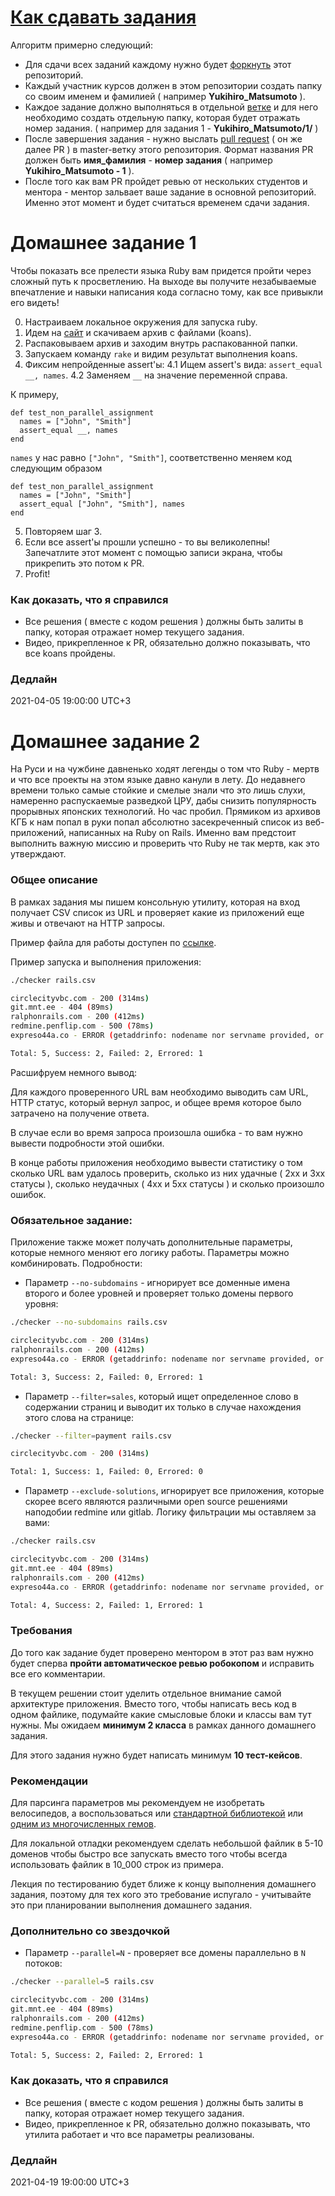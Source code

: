 # [Как сдавать задания](#how-to-submit)

Алгоритм примерно следующий:

* Для сдачи всех заданий каждому нужно будет [форкнуть](https://docs.github.com/en/github/getting-started-with-github/fork-a-repo) этот репозиторий.
* Каждый участник курсов должен в этом репозитории создать папку со своим именем и фамилией ( например __Yukihiro_Matsumoto__ ).
* Каждое задание должно выполняться в отдельной [ветке](https://git-scm.com/book/en/v2/Git-Branching-Basic-Branching-and-Merging) и для него необходимо создать отдельную папку, которая будет отражать номер задания. ( например для задания 1 - __Yukihiro_Matsumoto/1/__ )
* После завершения задания - нужно выслать [pull request](https://docs.github.com/en/github/collaborating-with-issues-and-pull-requests/creating-a-pull-request) ( он же далее PR ) в master-ветку этого репозитория. Формат названия PR должен быть __имя_фамилия__ - __номер задания__ ( например __Yukihiro_Matsumoto - 1__ ).
* После того как вам PR пройдет ревью от нескольких студентов и ментора - ментор зальвает ваше задание в основной репозиторий. Именно этот момент и будет считаться временем сдачи задания.

# Домашнее задание 1

Чтобы показать все прелести языка Ruby вам придется пройти через сложный путь к просветлению.
На выходе вы получите незабываемые впечатление и навыки написания кода согласно тому, как все привыкли его видеть!

0. Настраиваем локальное окружения для запуска ruby.
1. Идем на [сайт](http://rubykoans.com) и скачиваем архив с файлами (koans).
2. Распаковываем архив и заходим внутрь распакованной папки.
3. Запускаем команду `rake` и видим результат выполнения koans.
4. Фиксим непройденные assert'ы:
4.1 Ищем assert's вида: `assert_equal __, names`.
4.2 Заменяем `__` на значение переменной справа.

К примеру,
```
def test_non_parallel_assignment
  names = ["John", "Smith"]
  assert_equal __, names
end
```
`names` у нас равно `["John", "Smith"]`, соответственно меняем код следующим образом
```
def test_non_parallel_assignment
  names = ["John", "Smith"]
  assert_equal ["John", "Smith"], names
end
```

5. Повторяем шаг 3.
6. Если все assert'ы прошли успешно - то вы великолепны! Запечатлите этот момент с помощью записи экрана, чтобы прикрепить это потом к PR.
7. Profit!

### Как доказать, что я справился

* Все решения ( вместе с кодом решения ) должны быть залиты в папку, которая отражает номер текущего задания.
* Видео, прикрепленное к PR, обязательно должно показывать, что все koans пройдены.

### Дедлайн
2021-04-05 19:00:00 UTC+3

# Домашнее задание 2

На Руси и на чужбине давненько ходят легенды о том что Ruby - мертв и что все проекты на этом языке давно канули в лету. До недавнего времени только самые стойкие и смелые знали что это лишь слухи, намеренно распускаемые разведкой ЦРУ, дабы снизить популярность прорывных японских технологий. Но час пробил. Прямиком из архивов КГБ к нам попал в руки попал абсолютно засекреченный список из веб-приложений, написанных на Ruby on Rails. Именно вам предстоит выполнить важную миссию и проверить что Ruby не так мертв, как это утверждают.

### Общее описание

В рамках задания мы пишем консольную утилиту, которая на вход получает CSV список из URL и проверяет какие из приложений еще живы и отвечают на HTTP запросы.

Пример файла для работы доступен по [ссылке](extras/rails.csv).

Пример запуска и выполнения приложения:

```bash
./checker rails.csv

circlecityvbc.com - 200 (314ms)
git.mnt.ee - 404 (89ms)
ralphonrails.com - 200 (412ms)
redmine.penflip.com - 500 (78ms)
expreso44a.co - ERROR (getaddrinfo: nodename nor servname provided, or not known)

Total: 5, Success: 2, Failed: 2, Errored: 1
```

Расшифруем немного вывод:

Для каждого проверенного URL вам необходимо выводить сам URL, HTTP статус, который вернул запрос, и общее время которое было затрачено на получение ответа.

В случае если во время запроса произошла ошибка - то вам нужно вывести подробности этой ошибки.

В конце работы приложения необходимо вывести статистику о том сколько URL вам удалось проверить, сколько из них удачные ( 2xx и 3xx статусы ), сколько неудачных ( 4xx и 5xx статусы ) и сколько произошло ошибок.

### Обязательное задание:

Приложение также может получать дополнительные параметры, которые немного меняют его логику работы. Параметры можно комбинировать. Подробности:

- Параметр `--no-subdomains` - игнорирует все доменные имена второго и более уровней и проверяет только домены первого уровня:

```bash
./checker --no-subdomains rails.csv

circlecityvbc.com - 200 (314ms)
ralphonrails.com - 200 (412ms)
expreso44a.co - ERROR (getaddrinfo: nodename nor servname provided, or not known)

Total: 3, Success: 2, Failed: 0, Errored: 1
```

- Параметр `--filter=sales`, который ищет определенное слово в содержании страниц и выводит их только в случае нахождения этого слова на странице:

```bash
./checker --filter=payment rails.csv

circlecityvbc.com - 200 (314ms)

Total: 1, Success: 1, Failed: 0, Errored: 0
```

- Параметр `--exclude-solutions`, игнорирует все приложения, которые скорее всего являются различными open source решениями наподобии redmine или gitlab. Логику фильтрации мы оставляем за вами:

```bash
./checker rails.csv

circlecityvbc.com - 200 (314ms)
git.mnt.ee - 404 (89ms)
ralphonrails.com - 200 (412ms)
expreso44a.co - ERROR (getaddrinfo: nodename nor servname provided, or not known)

Total: 4, Success: 2, Failed: 1, Errored: 1
```

### Требования

До того как задание будет проверено ментором в этот раз вам нужно будет сперва **пройти автоматическое ревью робокопом** и исправить все его комментарии.

В текущем решении стоит уделить отдельное внимание самой архитектуре приложения. Вместо того, чтобы написать весь код в одном файлике, подумайте какие смысловые блоки и классы вам тут нужны. Мы ожидаем **минимум 2 класса** в рамках данного домашнего задания.

Для этого задания нужно будет написать минимум **10 тест-кейсов**.


### Рекомендации

Для парсинга параметров мы рекомендуем не изобретать велосипедов, а воспользоваться или [стандартной библиотекой](https://ruby-doc.org/stdlib-2.4.2/libdoc/optparse/rdoc/OptionParser.html) или [одним из многочисленных гемов](https://www.ruby-toolbox.com/categories/CLI_Option_Parsers).

Для локальной отладки рекомендуем сделать небольшой файлик в 5-10 доменов чтобы быстро все запускать вместо того чтобы всегда использовать файлик в 10_000 строк из примера.

Лекция по тестированию будет ближе к концy выполнения домашнего задания, поэтому для тех кого это требование испугало - учитывайте это при планировании выполнения домашнего задания.

### Дополнительно со звездочкой

- Параметр `--parallel=N` - проверяет все домены параллельно в `N` потоков:

```bash
./checker --parallel=5 rails.csv

circlecityvbc.com - 200 (314ms)
git.mnt.ee - 404 (89ms)
ralphonrails.com - 200 (412ms)
redmine.penflip.com - 500 (78ms)
expreso44a.co - ERROR (getaddrinfo: nodename nor servname provided, or not known)

Total: 5, Success: 2, Failed: 2, Errored: 1
```

### Как доказать, что я справился

* Все решения ( вместе с кодом решения ) должны быть залиты в папку, которая отражает номер текущего задания.
* Видео, прикрепленное к PR, обязательно должно показывать, что утилита работает и что все параметры реализованы.

### Дедлайн
2021-04-19 19:00:00 UTC+3
